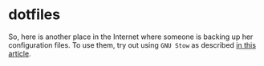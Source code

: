 dotfiles
========

So, here is another place in the Internet where someone is backing up
her configuration files.  To use them, try out using `GNU Stow` as
described [in this
article](http://brandon.invergo.net/news/2012-05-26-using-gnu-stow-to-manage-your-dotfiles.html).

